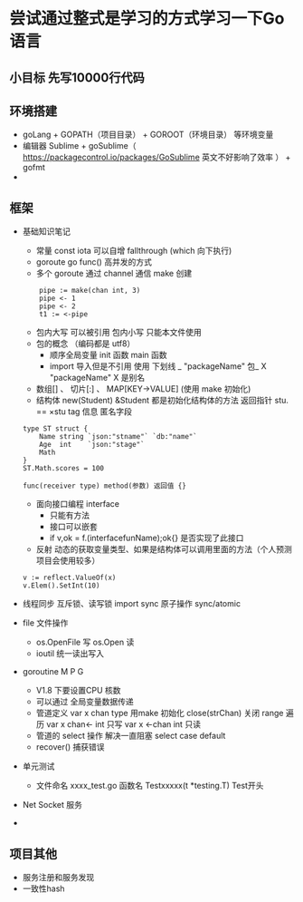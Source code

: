 
# 尝试通过整式是学习的方式学习一下Go语言

## 小目标 先写10000行代码


## 环境搭建
- goLang + GOPATH（项目目录） + GOROOT（环境目录） 等环境变量
- 编辑器 Sublime + goSublime（ https://packagecontrol.io/packages/GoSublime 英文不好影响了效率 ） + gofmt
- 

## 框架
- 基础知识笔记
    + 常量 const  iota 可以自增    fallthrough (which 向下执行)
    + goroute go func() 高并发的方式
    +  多个  goroute 通过 channel 通信   make 创建 
    ```
        pipe := make(chan int, 3)
        pipe <- 1
        pipe <- 2
        t1 := <-pipe
    ```
    + 包内大写 可以被引用  包内小写 只能本文件使用
    + 包的概念 （编码都是 utf8）
        * 顺序全局变量  init 函数  main 函数
        * import 导入但是不引用 使用 下划线 _ "packageName" 包_   X "packageName" X 是别名
    + 数组[] 、 切片[:] 、 MAP[KEY->VALUE] (使用 make 初始化)
    + 结构体  new(Student)  &Student  都是初始化结构体的方法  返回指针  stu.  == ×stu  tag 信息   匿名字段
    ```
    type ST struct {
        Name string `json:"stname"` `db:"name"`
        Age  int    `json:"stage"`
        Math
    }
    ST.Math.scores = 100

    func(receiver type) method(参数) 返回值 {}
    ```
    + 面向接口编程 interface
        * 只能有方法
        * 接口可以嵌套
        * if v,ok = f.(interfacefunName);ok{}  是否实现了此接口
    + 反射 动态的获取变量类型、如果是结构体可以调用里面的方法（个人预测项目会使用较多） 
    ```
    v := reflect.ValueOf(x)
    v.Elem().SetInt(10)
    ```

- 线程同步  互斥锁、读写锁    import sync   原子操作 sync/atomic
- file 文件操作
    + os.OpenFile  写   os.Open 读
    + ioutil  统一读出写入

- goroutine   M P G
    + V1.8 下要设置CPU 核数
    + 可以通过 全局变量数据传递
    + 管道定义 var x chan type   用make 初始化   close(strChan) 关闭  range 遍历   var x chan<- int  只写  var x <-chan int 只读
    + 管道的 select 操作 解决一直阻塞  select  case default
    + recover() 捕获错误
- 单元测试
    + 文件命名 xxxx_test.go    函数名  Testxxxxx(t *testing.T) Test开头
- Net Socket 服务
- 



## 项目其他
- 服务注册和服务发现
- 一致性hash
